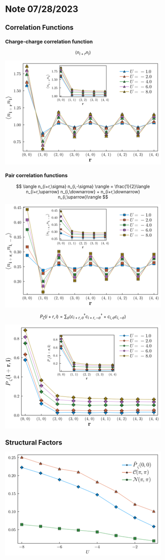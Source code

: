 # Note 07/28/2023

## Correlation Functions
### Charge-charge correlation function
$$
\langle n_{i+r} n_{i} \rangle
$$

![Alt text](../plots/07_28_2023/ChargeCorr.svg)

### Pair correlation functions
$$
\langle n_{i+r,\sigma} n_{i,-\sigma} \rangle = \frac{1}{2}\langle n_{i+r,\uparrow} n_{i,\downarrow} + n_{i+r,\downarrow} n_{i,\uparrow}\rangle
$$

![Alt text](../plots/07_28_2023/pairCorr_2.svg)

$$
P_{\zeta}(i+r,i) = \sum_\sigma \langle c^{\dagger}_{i+r,\sigma}c^{\dagger}_{i+r,-\sigma} + c_{i,\sigma}c_{i,-\sigma}\rangle
$$

![Alt text](../plots/07_28_2023/pairCorr_1.svg)

## Structural Factors

![Alt text](../plots/07_28_2023/struct_fact_Corr.svg)